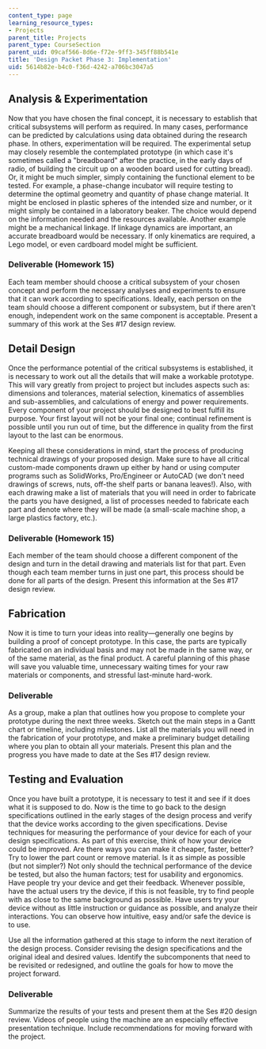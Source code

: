 ```yaml
---
content_type: page
learning_resource_types:
- Projects
parent_title: Projects
parent_type: CourseSection
parent_uid: 09caf566-8d6e-f72e-9ff3-345ff88b541e
title: 'Design Packet Phase 3: Implementation'
uid: 5614b82e-b4c0-f36d-4242-a706bc3047a5
---
```


Analysis & Experimentation
--------------------------

Now that you have chosen the final concept, it is necessary to establish that critical subsystems will perform as required. In many cases, performance can be predicted by calculations using data obtained during the research phase. In others, experimentation will be required. The experimental setup may closely resemble the contemplated prototype (in which case it's sometimes called a "breadboard" after the practice, in the early days of radio, of building the circuit up on a wooden board used for cutting bread). Or, it might be much simpler, simply containing the functional element to be tested. For example, a phase-change incubator will require testing to determine the optimal geometry and quantity of phase change material. It might be enclosed in plastic spheres of the intended size and number, or it might simply be contained in a laboratory beaker. The choice would depend on the information needed and the resources available. Another example might be a mechanical linkage. If linkage dynamics are important, an accurate breadboard would be necessary. If only kinematics are required, a Lego model, or even cardboard model might be sufficient.

### Deliverable (Homework 15)

Each team member should choose a critical subsystem of your chosen concept and perform the necessary analyses and experiments to ensure that it can work according to specifications. Ideally, each person on the team should choose a different component or subsystem, but if there aren't enough, independent work on the same component is acceptable. Present a summary of this work at the Ses #17 design review.

Detail Design
-------------

Once the performance potential of the critical subsystems is established, it is necessary to work out all the details that will make a workable prototype. This will vary greatly from project to project but includes aspects such as: dimensions and tolerances, material selection, kinematics of assemblies and sub-assemblies, and calculations of energy and power requirements. Every component of your project should be designed to best fulfill its purpose. Your first layout will not be your final one; continual refinement is possible until you run out of time, but the difference in quality from the first layout to the last can be enormous.

Keeping all these considerations in mind, start the process of producing technical drawings of your proposed design. Make sure to have all critical custom-made components drawn up either by hand or using computer programs such as SolidWorks, Pro/Engineer or AutoCAD (we don't need drawings of screws, nuts, off-the shelf parts or banana leaves!). Also, with each drawing make a list of materials that you will need in order to fabricate the parts you have designed, a list of processes needed to fabricate each part and denote where they will be made (a small-scale machine shop, a large plastics factory, etc.).

### Deliverable (Homework 15)

Each member of the team should choose a different component of the design and turn in the detail drawing and materials list for that part. Even though each team member turns in just one part, this process should be done for all parts of the design. Present this information at the Ses #17 design review.

Fabrication
-----------

Now it is time to turn your ideas into reality—generally one begins by building a proof of concept prototype. In this case, the parts are typically fabricated on an individual basis and may not be made in the same way, or of the same material, as the final product. A careful planning of this phase will save you valuable time, unnecessary waiting times for your raw materials or components, and stressful last-minute hard-work.

### Deliverable

As a group, make a plan that outlines how you propose to complete your prototype during the next three weeks. Sketch out the main steps in a Gantt chart or timeline, including milestones. List all the materials you will need in the fabrication of your prototype, and make a preliminary budget detailing where you plan to obtain all your materials. Present this plan and the progress you have made to date at the Ses #17 design review.

Testing and Evaluation
----------------------

Once you have built a prototype, it is necessary to test it and see if it does what it is supposed to do. Now is the time to go back to the design specifications outlined in the early stages of the design process and verify that the device works according to the given specifications. Devise techniques for measuring the performance of your device for each of your design specifications. As part of this exercise, think of how your device could be improved. Are there ways you can make it cheaper, faster, better? Try to lower the part count or remove material. Is it as simple as possible (but not simpler?) Not only should the technical performance of the device be tested, but also the human factors; test for usability and ergonomics. Have people try your device and get their feedback. Whenever possible, have the actual users try the device, if this is not feasible, try to find people with as close to the same background as possible. Have users try your device without as little instruction or guidance as possible, and analyze their interactions. You can observe how intuitive, easy and/or safe the device is to use.

Use all the information gathered at this stage to inform the next iteration of the design process. Consider revising the design specifications and the original ideal and desired values. Identify the subcomponents that need to be revisited or redesigned, and outline the goals for how to move the project forward.

### Deliverable

Summarize the results of your tests and present them at the Ses #20 design review. Videos of people using the machine are an especially effective presentation technique. Include recommendations for moving forward with the project.
